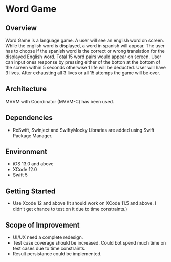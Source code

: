 # Word Game

## Overview
Word Game is a language game. A user will see an english word on screen. While the english word is displayed, a word in spanish will appear.
The user has to choose if the spanish word is the correct or wrong translation for the displayed English word. Total 15 word pairs would appear on screen. User can input ones response by pressing either of the botton at the bottom of the screen within 5 seconds otherwise 1 life will be deducted. User will have 3 lives. After exhausting all 3 lives or all 15 attemps the game will be over. 

## Architecture
MVVM with Coordinator (MVVM-C) has been used. 

## Dependencies
- RxSwift, Swinject and SwiftyMocky Libraries are added using Swift Package Manager.

## Environment
- iOS 13.0 and above
- XCode 12.0
- Swift 5

## Getting Started
- Use Xcode 12 and above (It should work on XCode 11.5 and above. I didn’t get chance to test on it due to time constraints.)

## Scope of Improvement 
- UI/UX need a complete redesign. 
- Test case coverage should be increased. Could bot spend much time on test cases due to time constraints.
- Result persistance could be implemented.
